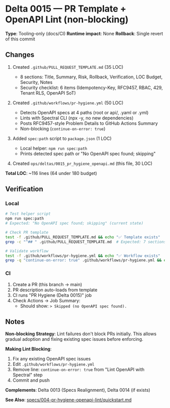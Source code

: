 # Delta 0015 — PR Template + OpenAPI Lint (non-blocking)

**Type**: Tooling-only (docs/CI)
**Runtime impact**: None
**Rollback**: Single revert of this commit

## Changes

1. Created `.github/PULL_REQUEST_TEMPLATE.md` (35 LOC)
   - 8 sections: Title, Summary, Risk, Rollback, Verification, LOC Budget, Security, Notes
   - Security checklist: 6 items (Idempotency-Key, RFC9457, RBAC, 429, Tenant RLS, OpenAPI SoT)

2. Created `.github/workflows/pr-hygiene.yml` (50 LOC)
   - Detects OpenAPI specs at 4 paths (root or api/, .yaml or .yml)
   - Lints with Spectral CLI (npx -y, no new dependencies)
   - Posts RFC9457-style Problem Details to GitHub Actions Summary
   - Non-blocking (`continue-on-error: true`)

3. Added `spec:path` script to `package.json` (1 LOC)
   - Local helper: `npm run spec:path`
   - Prints detected spec path or "No OpenAPI spec found; skipping"

4. Created `ops/deltas/0015_pr_hygiene_openapi.md` (this file, 30 LOC)

**Total LOC**: ~116 lines (64 under 180 budget)

## Verification

### Local
```bash
# Test helper script
npm run spec:path
# Expected: "No OpenAPI spec found; skipping" (current state)

# Check PR template
test -f .github/PULL_REQUEST_TEMPLATE.md && echo "✅ Template exists"
grep -c "^## " .github/PULL_REQUEST_TEMPLATE.md  # Expected: 7 sections

# Validate workflow
test -f .github/workflows/pr-hygiene.yml && echo "✅ Workflow exists"
grep -q "continue-on-error: true" .github/workflows/pr-hygiene.yml && echo "✅ Non-blocking"
```

### CI
1. Create a PR (this branch → main)
2. PR description auto-loads from template
3. CI runs "PR Hygiene (Delta 0015)" job
4. Check Actions → Job Summary:
   - Should show: `> Skipped (no OpenAPI spec found).`

## Notes

**Non-blocking Strategy**: Lint failures don't block PRs initially. This allows gradual adoption and fixing existing spec issues before enforcing.

**Making Lint Blocking**:
1. Fix any existing OpenAPI spec issues
2. Edit `.github/workflows/pr-hygiene.yml`
3. Remove line: `continue-on-error: true` from "Lint OpenAPI with Spectral" step
4. Commit and push

**Complements**: Delta 0013 (Specs Realignment), Delta 0014 (if exists)

**See Also**: [specs/004-pr-hygiene-openapi-lint/quickstart.md](../../specs/004-pr-hygiene-openapi-lint/quickstart.md)
